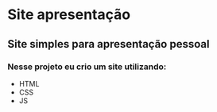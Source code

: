 # Site apresentação
## Site simples para apresentação pessoal
### Nesse projeto eu crio um site utilizando: 
- HTML
- CSS
- JS
